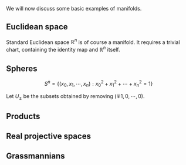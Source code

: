 We will now discuss some basic examples of manifolds.

## Euclidean space

Standard Euclidean space $\mathbb{R}^n$ is of course a manifold. It requires a trivial chart, containing the identity map and $\mathbb{R}^n$ itself.

## Spheres

$$
S^n=\{(x_0,x_1,\cdots,x_n):x_0^2+x_1^2+\cdots+x_n^2=1\}
$$

Let $U_\pm$ be the subsets obtained by removing $(\mp1,0,\cdots,0)$. 

## Products

## Real projective spaces

## Grassmannians

